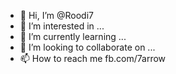 - 👋 Hi, I’m @Roodi7
- 👀 I’m interested in ...
- 🌱 I’m currently learning ...
- 💞️ I’m looking to collaborate on ...
- 📫 How to reach me fb.com/7arrow

<!---
Roodi7/Roodi7 is a ✨ special ✨ repository because its `README.md` (this file) appears on your GitHub profile.
You can click the Preview link to take a look at your changes.
--->
